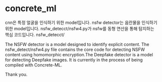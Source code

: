 # concrete_ml

cnn은 특정 얼굴을 인식하기 위한 model입니다.
nsfw detector는 음란물을 인식하기 위한 model입니다.
nsfw_detecct/nsfw4.py가 nsfw를 동형 연산을 통해 탐지하는 핵심 코드입니다.
nsfw_detecct/


The NSFW detector is a model designed to identify explicit content. The nsfw_detect/nsfw4.py file contains the core code for detecting NSFW content using homomorphic encryption.The Deepfake detector is a model for detecting Deepfake images. It is currently in the process of being compiled with Concrete-ML.

Thank you.
